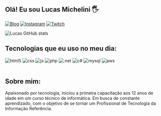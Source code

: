 ## Olá! Eu sou Lucas Michelini 🖐️


[![Blog](https://img.shields.io/website?label=lucasmicheliniportifolio.com&style=for-the-badge&url=http://lucasmicheliniportifolio.atwebpages.com/)](http://lucasmicheliniportifolio.atwebpages.com)
[![Instagram](https://img.shields.io/badge/Instagram-E4405F?style=for-the-badge&logo=instagram&logoColor=white)](https://instagram.com/lucasmigui)
[![Twitch](https://img.shields.io/badge/Twitch-9146FF?style=for-the-badge&logo=twitch&logoColor=white)](https://twitch.tv/lucb0y)

![Lucas GitHub stats](https://github-readme-stats.vercel.app/api?username=LucasMigui&_icons=true&theme=onedark)
## Tecnologias que eu uso no meu dia:

<div style="display: inline_block">
  <img align="center" alt="html5" src="https://img.shields.io/badge/HTML5-E34F26?style=for-the-badge&logo=html5&logoColor=white" />
  <img align="center" alt="css" src="https://img.shields.io/badge/CSS3-1572B6?style=for-the-badge&logo=css3&logoColor=white" />
  <img align="center" alt="js" src="https://img.shields.io/badge/JavaScript-F7DF1E?style=for-the-badge&logo=javascript&logoColor=black" />
  <img align="center" alt="php" src="https://img.shields.io/badge/PHP-777BB4?style=for-the-badge&logo=php&logoColor=white" />
  <img align="center" alt=".net" src="https://img.shields.io/badge/.NET-5C2D91?style=for-the-badge&logo=.net&logoColor=white" />
  <img align="center" alt="c#" src="https://img.shields.io/badge/C%23-239120?style=for-the-badge&logo=c-sharp&logoColor=white" />
  <img align="center" alt="mysql" src="https://img.shields.io/badge/MySQL-00000F?style=for-the-badge&logo=mysql&logoColor=white" />
  <img align="center" alt="aws" src="https://img.shields.io/badge/Amazon_AWS-232F3E?style=for-the-badge&logo=amazon-aws&logoColor=white" />
</div><br/>

## Sobre mim:

Apaixonado por tecnologia, iniciou a primeira capacitação aos 12 anos de idade em um curso técnico de informática. Em busca de constante aprendizado, com o objetivo de se tornar um Profissional de Tecnologia da Informação Referência.


